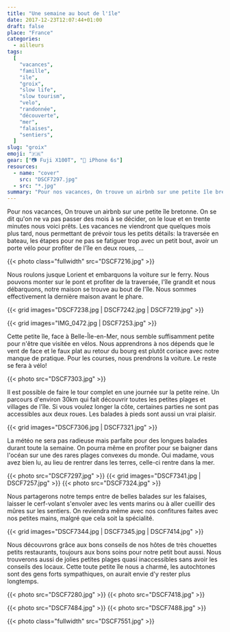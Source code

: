 ```yaml
---
title: "Une semaine au bout de l'île"
date: 2017-12-23T12:07:44+01:00
draft: false
place: "France"
categories:
  - ailleurs
tags:
  [
    "vacances",
    "famille",
    "ile",
    "groix",
    "slow life",
    "slow tourism",
    "velo",
    "randonnée",
    "découverte",
    "mer",
    "falaises",
    "sentiers",
  ]
slug: "groix"
emoji: "🇫🇷"
gear: ["📷 Fuji X100T", "📱 iPhone 6s"]
resources:
  - name: "cover"
    src: "DSCF7297.jpg"
  - src: "*.jpg"
summary: "Pour nos vacances, On trouve un airbnb sur une petite île bretonne. On se dit qu'on ne va pas passer des mois à se décider, on le loue et en trente minutes nous voici prêts. Les vacances ne viendront que quelques mois plus tard, nous permettant de prévoir tous les petits détails: la traversée en bateau, les étapes pour ne pas se fatiguer trop avec un petit bout, avoir un porte vélo pour profiter de l'île en deux roues, ..."
---
```


Pour nos vacances, On trouve un airbnb sur une petite île bretonne. On se dit qu'on ne va pas passer des mois à se décider, on le loue et en trente minutes nous voici prêts. Les vacances ne viendront que quelques mois plus tard, nous permettant de prévoir tous les petits détails: la traversée en bateau, les étapes pour ne pas se fatiguer trop avec un petit bout, avoir un porte vélo pour profiter de l'île en deux roues, ...

{{< photo class="fullwidth" src="DSCF7216.jpg" >}}

Nous roulons jusque Lorient et embarquons la voiture sur le ferry. Nous pouvons monter sur le pont et profiter de la traversée, l'île grandit et nous débarquons, notre maison se trouve au bout de l'île. Nous sommes effectivement la dernière maison avant le phare.

{{< grid images="DSCF7238.jpg | DSCF7242.jpg | DSCF7219.jpg" >}}

{{< grid images="IMG_0472.jpg | DSCF7253.jpg" >}}

Cette petite île, face à Belle-Île-en-Mer, nous semble suffisamment petite pour n'être que visitée en vélos. Nous apprendrons à nos dépends que le vent de face et le faux plat au retour du bourg est plutôt coriace avec notre manque de pratique. Pour les courses, nous prendrons la voiture. Le reste se fera à vélo!

{{< photo src="DSCF7303.jpg" >}}

Il est possible de faire le tour complet en une journée sur la petite reine. Un parcours d'environ 30km qui fait découvrir toutes les petites plages et villages de l'île. Si vous voulez longer la côte, certaines parties ne sont pas accessibles aux deux roues. Les balades à pieds sont aussi un vrai plaisir.

{{< grid images="DSCF7306.jpg | DSCF7321.jpg" >}}

La météo ne sera pas radieuse mais parfaite pour des longues balades durant toute la semaine. On pourra même en profiter pour se baigner dans l'océan sur une des rares plages convexes du monde. Oui madame, vous avez bien lu, au lieu de rentrer dans les terres, celle-ci rentre dans la mer.

{{< photo src="DSCF7297.jpg" >}}
{{< grid images="DSCF7341.jpg | DSCF7257.jpg" >}}
{{< photo src="DSCF7324.jpg" >}}

Nous partagerons notre temps entre de belles balades sur les falaises, laisser le cerf-volant s'envoler avec les vents marins ou à aller cueillir des mûres sur les sentiers. On reviendra même avec nos confitures faites avec nos petites mains, malgré que cela soit la spécialité.

{{< grid images="DSCF7344.jpg | DSCF7345.jpg | DSCF7414.jpg" >}}

Nous découvrons grâce aux bons conseils de nos hôtes de très chouettes petits restaurants, toujours aux bons soins pour notre petit bout aussi. Nous trouverons aussi de jolies petites plages quasi inaccessibles sans avoir les conseils des locaux. Cette toute petite île nous a charmé, les autochtones sont des gens forts sympathiques, on aurait envie d'y rester plus longtemps.

{{< photo src="DSCF7280.jpg" >}}
{{< photo src="DSCF7418.jpg" >}}

{{< photo src="DSCF7484.jpg" >}}
{{< photo src="DSCF7488.jpg" >}}

{{< photo class="fullwidth" src="DSCF7551.jpg" >}}
